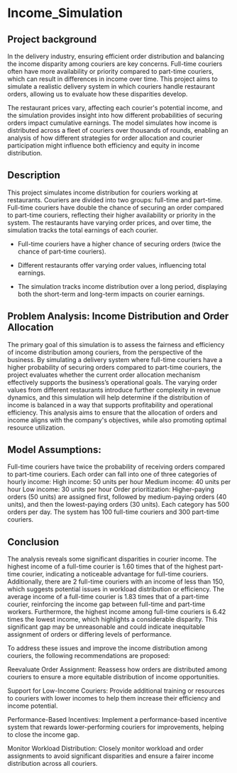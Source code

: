 # Income_Simulation

## Project background

In the delivery industry, ensuring efficient order distribution and balancing the income disparity among couriers are key concerns. Full-time couriers often have more availability or priority compared to part-time couriers, which can result in differences in income over time. This project aims to simulate a realistic delivery system in which couriers handle restaurant orders, allowing us to evaluate how these disparities develop.

The restaurant prices vary, affecting each courier's potential income, and the simulation provides insight into how different probabilities of securing orders impact cumulative earnings. The model simulates how income is distributed across a fleet of couriers over thousands of rounds, enabling an analysis of how different strategies for order allocation and courier participation might influence both efficiency and equity in income distribution.

## Description
This project simulates income distribution for couriers working at restaurants. Couriers are divided into two groups: full-time and part-time. Full-time couriers have double the chance of securing an order compared to part-time couriers, reflecting their higher availability or priority in the system. The restaurants have varying order prices, and over time, the simulation tracks the total earnings of each courier.

- Full-time couriers have a higher chance of securing orders (twice the chance of part-time couriers).

- Different restaurants offer varying order values, influencing total earnings.

- The simulation tracks income distribution over a long period, displaying both the short-term and long-term impacts on courier earnings.


## Problem Analysis: Income Distribution and Order Allocation

The primary goal of this simulation is to assess the fairness and efficiency of income distribution among couriers, from the perspective of the business. By simulating a delivery system where full-time couriers have a higher probability of securing orders compared to part-time couriers, the project evaluates whether the current order allocation mechanism effectively supports the business’s operational goals. The varying order values from different restaurants introduce further complexity in revenue dynamics, and this simulation will help determine if the distribution of income is balanced in a way that supports profitability and operational efficiency. This analysis aims to ensure that the allocation of orders and income aligns with the company's objectives, while also promoting optimal resource utilization.



## Model Assumptions:

Full-time couriers have twice the probability of receiving orders compared to part-time couriers.
Each order can fall into one of three categories of hourly income:
    High income: 50 units per hour
    Medium income: 40 units per hour
    Low income: 30 units per hour
Order prioritization: Higher-paying orders (50 units) are assigned first, followed by medium-paying orders (40 units), and then the lowest-paying orders (30 units).
Each category has 500 orders per day.
The system has 100 full-time couriers and 300 part-time couriers.




## Conclusion 
The analysis reveals some significant disparities in courier income. The highest income of a full-time courier is 1.60 times that of the highest part-time courier, indicating a noticeable advantage for full-time couriers. Additionally, there are 2 full-time couriers with an income of less than 150, which suggests potential issues in workload distribution or efficiency. The average income of a full-time courier is 1.83 times that of a part-time courier, reinforcing the income gap between full-time and part-time workers. Furthermore, the highest income among full-time couriers is 6.42 times the lowest income, which highlights a considerable disparity. This significant gap may be unreasonable and could indicate inequitable assignment of orders or differing levels of performance.

To address these issues and improve the income distribution among couriers, the following recommendations are proposed:

Reevaluate Order Assignment: Reassess how orders are distributed among couriers to ensure a more equitable distribution of income opportunities.

Support for Low-Income Couriers: Provide additional training or resources to couriers with lower incomes to help them increase their efficiency and income potential.

Performance-Based Incentives: Implement a performance-based incentive system that rewards lower-performing couriers for improvements, helping to close the income gap.

Monitor Workload Distribution: Closely monitor workload and order assignments to avoid significant disparities and ensure a fairer income distribution across all couriers.
